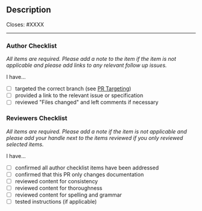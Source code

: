 ## Description

Closes: #XXXX

<!-- Add a description of the changes that this PR introduces and the files that
are the most critical to review. -->

<!-- Pull requests that sit inactive for longer than 30 days will be closed.  -->
---

### Author Checklist

*All items are required. Please add a note to the item if the item is not applicable and
please add links to any relevant follow up issues.*

I have...

- [ ] targeted the correct branch (see [PR Targeting](https://github.com/QOM-One/QomApp/blob/main/CONTRIBUTING.md#pr-targeting))
- [ ] provided a link to the relevant issue or specification
- [ ] reviewed "Files changed" and left comments if necessary

### Reviewers Checklist

*All items are required. Please add a note if the item is not applicable and please add
your handle next to the items reviewed if you only reviewed selected items.*

I have...

- [ ] confirmed all author checklist items have been addressed
- [ ] confirmed that this PR only changes documentation
- [ ] reviewed content for consistency
- [ ] reviewed content for thoroughness
- [ ] reviewed content for spelling and grammar
- [ ] tested instructions (if applicable)
